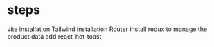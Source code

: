 # steps
vite installation
Tailwind installation
Router install
redux to manage the product data
add react-hot-toast